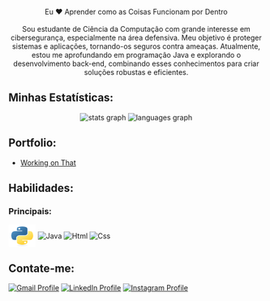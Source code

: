 <!-- Cabeçalho -->
<!-- ![header](https://github.com/user-attachments/assets/9d486c95-c89c-483d-becd-e435a7223099) -->

<!-- Apresentação -->
<p align="center">Eu ❤️ Aprender como as Coisas Funcionam por Dentro<br><br>Sou estudante de Ciência da Computação com grande interesse em cibersegurança, especialmente na área defensiva. Meu objetivo é proteger sistemas e aplicações, tornando-os seguros contra ameaças. Atualmente, estou me aprofundando em programação Java e explorando o desenvolvimento back-end, combinando esses conhecimentos para criar soluções robustas e eficientes.</p>

<!-- Minhas Estatísticas -->
## Minhas Estatísticas:
<div align="center">
  <img width="54%" src="https://github-readme-stats.vercel.app/api?username=GabrielCMascarenhas&hide_title=false&hide_rank=false&show_icons=true&include_all_commits=false&count_private=true&disable_animations=false&theme=calm&locale=en&hide_border=false&order=1" height="230" alt="stats graph"/>
  <img width="44%" src="https://github-readme-stats.vercel.app/api/top-langs?username=GabrielCMascarenhas&locale=en&hide_title=false&layout=compact&card_width=320&langs_count=6&theme=calm&hide_border=false&order=2" height="230" alt="languages graph"/>
</div>

<!-- Portfolio -->
## Portfolio:
- <a href="">Working on That</a>

<!-- Habilidades: Linguagens de Programação e Outros -->
## Habilidades:
<h3>Principais:</h3>
<div style="flex-basis: 38%;">
  <img align="center" alt="Python" height="44" width="54" src="https://raw.githubusercontent.com/devicons/devicon/master/icons/python/python-original.svg"/>
  <img align="center" alt="Java" height="44" width="54" src="https://cdn.jsdelivr.net/gh/devicons/devicon@latest/icons/java/java-original.svg"/>
  <img align="center" alt="Html" height="44" width="54" src="https://cdn.jsdelivr.net/gh/devicons/devicon@latest/icons/html5/html5-original.svg"/>
  <img align="center" alt="Css" height="44" width="54" src="https://cdn.jsdelivr.net/gh/devicons/devicon@latest/icons/css3/css3-original.svg"/>
</div>

<!-- Contatos -->
## Contate-me:
<div align="left"> 
  <a href="mailto:contatogabrielcmascarenhas@gmail.com"><img src="https://img.shields.io/badge/Gmail-456e56?style=for-the-badge&logo=Gmail&logoColor=ebcfb2&labelColor=222f36&color=e07a5f"alt="Gmail Profile"></a>
  <a href="https://www.linkedin.com/in/perfil-gabriel"><img src="https://img.shields.io/badge/Linkedin-456e56?style=for-the-badge&logo=LinkedIn&logoColor=ebcfb2&labelColor=222f36&color=e07a5f" alt="LinkedIn Profile"></a>
  <a href="https://instagram.com/gmascarenhas8"><img src="https://img.shields.io/badge/Instagram-456e56?style=for-the-badge&logo=Instagram&logoColor=ebcfb2&labelColor=222f36&color=e07a5f" alt="Instagram Profile"></a> 
</div>
